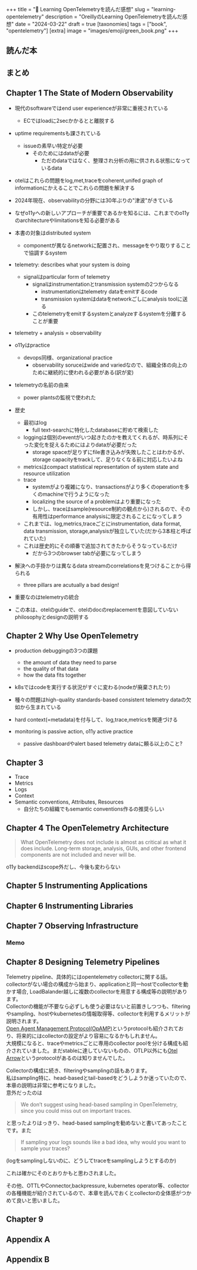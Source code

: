 +++
title = "📗 Learning OpenTelemetryを読んだ感想"
slug = "learning-opentelemetry"
description = "OreillyのLearning OpenTelemetryを読んだ感想"
date = "2024-03-22"
draft = true
[taxonomies]
tags = ["book", "opentelemetry"]
[extra]
image = "images/emoji/green_book.png"
+++


## 読んだ本

## まとめ

## Chapter 1 The State of Modern Observability

* 現代のsoftwareではend user experienceが非常に重視されている
  * ECではloadに2secかかるとと離脱する
* uptime requirementsも課されている
  * issueの素早い特定が必要
    * そのためにはdataが必要
      * ただのdataではなく、整理され分析の用に供される状態になっているdata

* otelはこれらの問題をlog,met,traceをcoherent,unifed graph of informationにかえることでこれらの問題を解決する

* 2024年現在、observabilityの分野には30年ぶりの"津波"がきている
* なぜo11yへの新しいアプローチが重要であるかを知るには、これまでのo11yのarchitectureやlimitationsを知る必要がある

* 本書の対象はdistributed system
  * componentが異なるnetworkに配置され、messageをやり取りすることで協調するsystem

* telemetry: describes what your system is doing
  * signalはparticular form of telemetry
    * signalはinstrumentationとtransmission systemの2つからなる
      * instrumentationはtelemetry dataをemitするcode
      * transmission systemはdataをnetworkごしにanalysis toolに送る
    * このtelemetryをemitするsystemとanalyzeするsystemを分離することが重要
* telemetry + analysis = observability

* o11yはpractice
  * devops同様、organizational practice
    * observability soruceはwide and variedなので、組織全体の向上のために継続的に使われる必要がある(訳が変)

* telemetryの名前の由来
  * power plantsの監視で使われた

* 歴史
  * 最初はlog
    * full text-searchに特化したdatabaseに貯めて検索した
  * loggingは個別のeventがいつ起きたのかを教えてくれるが、時系列にそった変化を捉えるためにはよりdataが必要だった
    * storage spaceが足りずにfile書き込みが失敗したことはわかるが、storage capacityをtrackして、足りなくなる前に対応したいよね
  * metricsはcompact statistical representation of system state and resource utilization
  * trace
    * systemがより複雑になり、transactionsがより多くのoperationを多くのmachineで行うようになった
    * localizing the source of a problemはより重要になった
    * しかし、traceはsample(resource制約の観点から)されるので、その有用性はperformance analysisに限定されることになってしまう
  * これまでは、log,metrics,traceごとにinstrumentation, data format, data transmission, storage,analysisが独立していた(だから3本柱と呼ばれていた)
  * これは歴史的にその順番で追加されてきたからそうなっているだけ
    * だから3つのbrowser tabが必要になってしまう

* 解決への手掛かりは異なるdata streamのcorrelationsを見つけることから得られる
  * three pillars are acutually a bad design!

* 重要なのはtelemetryの統合
* この本は、otelのguideで、otelのdocのreplacementを意図していないphilosophyとdesignの説明する
    

## Chapter 2 Why Use OpenTelemetry

* production debuggingの3つの課題
  * the amount of data they need to parse
  * the quality of that data
  * how the data fits together

* k8sではcodeを実行する状況がすぐに変わる(nodeが廃棄されたり)
* 種々の問題はhigh-quality standards-based consistent telemetry dataの欠如から生まれている
* hard context(=metadata)を付与して、log,trace,metricsを関連づける
* monitoring is passive action, o11y active practice
  * passive dashboardやalert based telemetry dataに頼る以上のこと?

  
## Chapter 3

* Trace
* Metrics
* Logs
* Context
* Semantic conventions, Attributes, Resources
  * 自分たちの組織でもsemantic conventions作るの推奨らしい

## Chapter 4 The OpenTelemetry Architecture

> What OpenTelemetry does not include is almost as critical as what it does include. Long-term storage, analysis, GUIs, and other frontend components are not included and never will be.

o11y backendはscope外だし、今後も変わらない

## Chapter 5 Instrumenting Applications


## Chapter 6  Instrumenting Libraries


## Chapter 7 Observing Infrastructure

### Memo


## Chapter 8 Designing Telemetry Pipelines

Telemetry pipeline、具体的にはopentelemetry collectorに関する話。  
collectorがない場合の構成から始まり、applicationと同一hostでcollectorを動かす場合, LoadBalander越しに複数のcollectorを用意する構成等の説明があります。  
Collectorの機能が不要なら必ずしも使う必要はないと前置きしつつも、filteringやsampling、hostやkubernetesの情報取得等、collectorを利用するメリットが説明されます。    
[Open Agent Management Protocol(OpAMP)](https://github.com/open-telemetry/opamp-spec/blob/main/specification.md)というprotocolも紹介されており、将来的にはcollectorの設定がより容易になるかもしれません。  
大規模になると、traceやmetricsごとに専用のcollector poolを分ける構成も紹介されていました。まだstableに達していないものの、OTLP以外にも[Otel Arrow](https://github.com/open-telemetry/otel-arrow)というprotocolがあるのは知りませんでした。

Collectorの構成に続き、filteringやsamplingの話もあります。  
私はsampling特に、head-basedとtail-basedをどうしようか迷っていたので、本章の説明は非常に参考になりました。  
意外だったのは

> We don’t suggest using head-based sampling in OpenTelemetry, since you could miss out on important traces. 

と思ったよりはっきり、head-based samplingを勧めないと書いてあったことです。また

> If sampling your logs sounds like a bad idea, why would you want to sample your traces?

(logをsamplingしないのに、どうしてtraceをsamplingしようとするのか)

これは確かにそのとおりかもと思わされました。  

その他、OTTLやConnector,backpressure, kubernetes operator等、collectorの各種機能が紹介されているので、本章を読んでおくとcollectorの全体感がつかめて良いと思いました。



## Chapter 9
## Appendix A
## Appendix B
